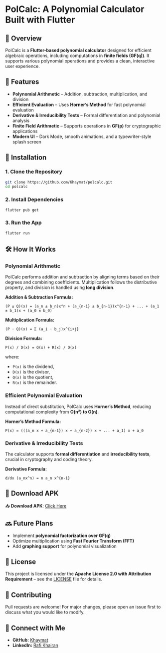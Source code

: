 # **PolCalc: A Polynomial Calculator Built with Flutter**

## 📌 **Overview**
PolCalc is a **Flutter-based polynomial calculator** designed for efficient algebraic operations, including computations in **finite fields (GF(q))**. It supports various polynomial operations and provides a clean, interactive user experience.

## 🚀 **Features**
- **Polynomial Arithmetic** – Addition, subtraction, multiplication, and division
- **Efficient Evaluation** – Uses **Horner’s Method** for fast polynomial evaluation
- **Derivative & Irreducibility Tests** – Formal differentiation and polynomial analysis
- **Finite Field Arithmetic** – Supports operations in **GF(p)** for cryptographic applications
- **Modern UI** – Dark Mode, smooth animations, and a typewriter-style splash screen

## 🔧 **Installation**
### **1. Clone the Repository**
```sh
git clone https://github.com/Khaymat/polcalc.git
cd polcalc
```

### **2. Install Dependencies**
```sh
flutter pub get
```

### **3. Run the App**
```sh
flutter run
```

## 🛠 **How It Works**
### **Polynomial Arithmetic**
PolCalc performs addition and subtraction by aligning terms based on their degrees and combining coefficients. Multiplication follows the distributive property, and division is handled using **long division**.

**Addition & Subtraction Formula:**
```
(P ± Q)(x) = (a_n ± b_n)x^n + (a_{n-1} ± b_{n-1})x^{n-1} + ... + (a_1 ± b_1)x + (a_0 ± b_0)
```

**Multiplication Formula:**
```
(P ⋅ Q)(x) = Σ (a_i ⋅ b_j)x^{i+j}
```

**Division Formula:**
```
P(x) / D(x) = Q(x) + R(x) / D(x)
```

where:
- `P(x)` is the dividend,
- `D(x)` is the divisor,
- `Q(x)` is the quotient,
- `R(x)` is the remainder.

### **Efficient Polynomial Evaluation**
Instead of direct substitution, PolCalc uses **Horner’s Method**, reducing computational complexity from **O(n²) to O(n)**.

**Horner’s Method Formula:**
```
P(x) = (((a_n x + a_{n-1}) x + a_{n-2}) x + ... + a_1) x + a_0
```

### **Derivative & Irreducibility Tests**
The calculator supports **formal differentiation** and **irreducibility tests**, crucial in cryptography and coding theory.

**Derivative Formula:**
```
d/dx (a_nx^n) = n a_n x^{n-1}
```

## 📲 **Download APK**
📥 **Download APK**: [Click Here](https://drive.google.com/uc?export=download&id=1TjMrRI_CbTyrd0ZwP8Ln07ExxcehISJ2)

## 🔜 **Future Plans**
- Implement **polynomial factorization over GF(q)**
- Optimize multiplication using **Fast Fourier Transform (FFT)**
- Add **graphing support** for polynomial visualization

## 📝 **License**
This project is licensed under the **Apache License 2.0 with Attribution Requirement** – see the [LICENSE](LICENSE) file for details.

## 🤝 **Contributing**
Pull requests are welcome! For major changes, please open an issue first to discuss what you would like to modify.

## 🔗 **Connect with Me**
- **GitHub:** [Khaymat](https://github.com/Khaymat)
- **LinkedIn:** [Rafi Khairan](https://www.linkedin.com/in/rafikhairan/) 
